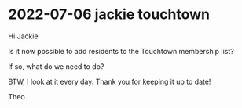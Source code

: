 # 2022-07-06 jackie touchtown

Hi Jackie

Is it now possible to add residents to the Touchtown membership list?

If so, what do we need to do?

BTW, I look at it every day. Thank you for keeping it up to date!

Theo
